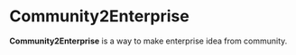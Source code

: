 # Community2Enterprise

<!-- Plugin description -->
**Community2Enterprise** is a way to make enterprise idea from community.

[gh:template]: https://docs.github.com/en/repositories/creating-and-managing-repositories/creating-a-repository-from-a-template
<!-- Plugin description end -->
